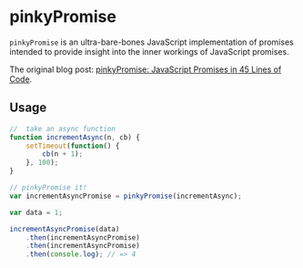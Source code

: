 # pinkyPromise

`pinkyPromise` is an ultra-bare-bones JavaScript implementation of promises intended to provide insight into the inner workings of JavaScript promises.

The original blog post: [pinkyPromise: JavaScript Promises in 45 Lines of Code](http://henleyedition.com/pinkypromise-javascript-promises-in-45-lines-of-code/).

## Usage

```javascript
//  take an async function
function incrementAsync(n, cb) {  
    setTimeout(function() {
        cb(n + 1);
    }, 100);
}

// pinkyPromise it!
var incrementAsyncPromise = pinkyPromise(incrementAsync);

var data = 1;

incrementAsyncPromise(data)  
    .then(incrementAsyncPromise)
    .then(incrementAsyncPromise)
    .then(console.log); // => 4

```

